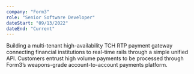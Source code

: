 ```yaml
---
company: "Form3"
role: "Senior Software Developer"
dateStart: "09/13/2022"
dateEnd: "Current"
---
```


Building a multi-tenant high-availability TCH RTP payment gateway connecting financial institutions to real-time rails through a simple unified API. Customers entrust high volume payments to be processed through Form3’s weapons-grade account-to-account payments platform.